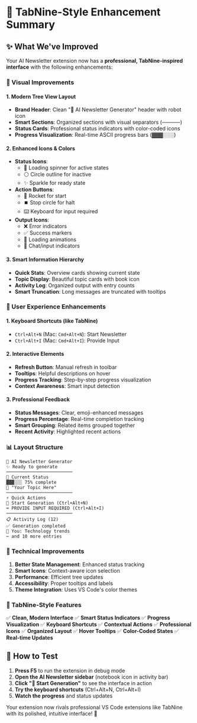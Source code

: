 # 🚀 TabNine-Style Enhancement Summary

## ✨ What We've Improved

Your AI Newsletter extension now has a **professional, TabNine-inspired interface** with the following enhancements:

### 🎨 Visual Improvements

#### 1. **Modern Tree View Layout**
- **Brand Header**: Clean "🤖 AI Newsletter Generator" header with robot icon
- **Smart Sections**: Organized sections with visual separators (─────)
- **Status Cards**: Professional status indicators with color-coded icons
- **Progress Visualization**: Real-time ASCII progress bars (▓▓▓░░░)

#### 2. **Enhanced Icons & Colors**
- **Status Icons**: 
  - 🔄 Loading spinner for active states
  - ⚪ Circle outline for inactive
  - ✨ Sparkle for ready state
- **Action Buttons**:
  - 🚀 Rocket for start
  - ⏹️ Stop circle for halt
  - ⌨️ Keyboard for input required
- **Output Icons**:
  - ❌ Error indicators
  - ✅ Success markers
  - 🔄 Loading animations
  - 💬 Chat/input indicators

#### 3. **Smart Information Hierarchy**
- **Quick Stats**: Overview cards showing current state
- **Topic Display**: Beautiful topic cards with book icon
- **Activity Log**: Organized output with entry counts
- **Smart Truncation**: Long messages are truncated with tooltips

### 🎯 User Experience Enhancements

#### 1. **Keyboard Shortcuts** (like TabNine)
- `Ctrl+Alt+N` (Mac: `Cmd+Alt+N`): Start Newsletter
- `Ctrl+Alt+I` (Mac: `Cmd+Alt+I`): Provide Input

#### 2. **Interactive Elements**
- **Refresh Button**: Manual refresh in toolbar
- **Tooltips**: Helpful descriptions on hover
- **Progress Tracking**: Step-by-step progress visualization
- **Context Awareness**: Smart input detection

#### 3. **Professional Feedback**
- **Status Messages**: Clear, emoji-enhanced messages
- **Progress Percentage**: Real-time completion tracking
- **Smart Grouping**: Related items grouped together
- **Recent Activity**: Highlighted recent actions

### 📊 Layout Structure

```
🤖 AI Newsletter Generator
✨ Ready to generate
─────────────────────────
🔄 Current Status
▓▓▓░░░ 75% complete
📖 "Your Topic Here"
─────────────────────────
⚡ Quick Actions
🚀 Start Generation (Ctrl+Alt+N)
⌨️ PROVIDE INPUT REQUIRED (Ctrl+Alt+I)
─────────────────────────
📋 Activity Log (12)
✅ Generation completed
💬 You: Technology trends
⋯ and 10 more entries
```

### 🔧 Technical Improvements

1. **Better State Management**: Enhanced status tracking
2. **Smart Icons**: Context-aware icon selection  
3. **Performance**: Efficient tree updates
4. **Accessibility**: Proper tooltips and labels
5. **Theme Integration**: Uses VS Code's color themes

### 🎨 TabNine-Style Features

✅ **Clean, Modern Interface**
✅ **Smart Status Indicators** 
✅ **Progress Visualization**
✅ **Keyboard Shortcuts**
✅ **Contextual Actions**
✅ **Professional Icons**
✅ **Organized Layout**
✅ **Hover Tooltips**
✅ **Color-Coded States**
✅ **Real-time Updates**

## 🚀 How to Test

1. **Press F5** to run the extension in debug mode
2. **Open the AI Newsletter sidebar** (notebook icon in activity bar)
3. **Click "🚀 Start Generation"** to see the interface in action
4. **Try the keyboard shortcuts** (Ctrl+Alt+N, Ctrl+Alt+I)
5. **Watch the progress** and status updates

Your extension now rivals professional VS Code extensions like TabNine with its polished, intuitive interface! 🎉
